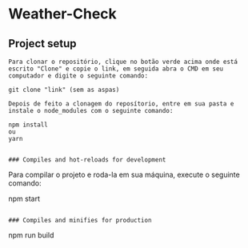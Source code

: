 # Weather-Check

## Project setup
```
Para clonar o repositório, clique no botão verde acima onde está escrito "Clone" e copie o link, em seguida abra o CMD em seu computador e digite o seguinte comando:

git clone "link" (sem as aspas)

Depois de feito a clonagem do reposítorio, entre em sua pasta e instale o node_modules com o seguinte comando:

npm install
ou
yarn


### Compiles and hot-reloads for development
```
Para compilar o projeto e roda-la em sua máquina, execute o seguinte comando:

npm start
```

### Compiles and minifies for production
```
npm run build
```
